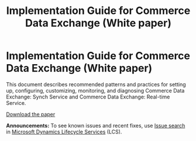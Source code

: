 ﻿---
title: Implementation Guide for Commerce Data Exchange (White paper)
TOCTitle: Implementation Guide for Commerce Data Exchange
ms:assetid: 988f1ef8-9e6a-49f7-94a4-5199b38e3a3e
ms:mtpsurl: https://technet.microsoft.com/en-us/library/Dn262693(v=AX.60)
ms:contentKeyID: 54795401
ms.date: 04/18/2014
mtps_version: v=AX.60
---

# Implementation Guide for Commerce Data Exchange (White paper) 


This document describes recommended patterns and practices for setting up, configuring, customizing, monitoring, and diagnosing Commerce Data Exchange: Synch Service and Commerce Data Exchange: Real-time Service.

[Download the paper](http://go.microsoft.com/fwlink/?linkid=306680)

  
**Announcements:** To see known issues and recent fixes, use [Issue search](http://go.microsoft.com/fwlink/?linkid=389258) in [Microsoft Dynamics Lifecycle Services](http://go.microsoft.com/fwlink/?linkid=306505) (LCS).

